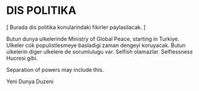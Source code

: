 # DIS POLITIKA

\[ Burada dis politika konularindaki fikirler paylasilacak. \]

Butun dunya ulkelerinde Ministry of Global Peace, starting in Turkiye. 
Ulkeler cok populistlesmeye basladigi zaman dengeyi koruyacak.
Butun ulkelerin diger ulkelere de sorumlulugu var.
Selfish olamazlar.
Selflessness Hucresi gibi.

Separation of powers may include this.

Yeni Dunya Duzeni
